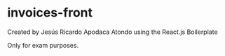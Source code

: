 # invoices-front

Created by Jesús Ricardo Apodaca Atondo using the React.js Boilerplate

Only for exam purposes.
